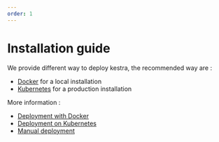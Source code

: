 ```yaml
---
order: 1
---
```

# Installation guide 

We provide different way to deploy kestra, the recommended way are : 
- [Docker](docker) for a local installation
- [Kubernetes](kubernetes) for a production installation

More information : 
- [Deployment with Docker](docker)
- [Deployment on Kubernetes](kubernetes)
- [Manual deployment](manual)
